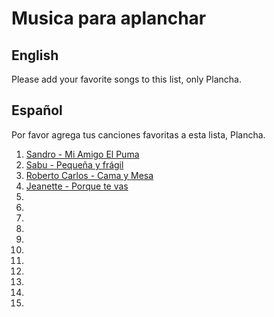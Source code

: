 
# Musica para aplanchar

## English
Please add your favorite songs to this list, only Plancha. 

## Español
Por favor agrega tus canciones favoritas a esta lista, Plancha.

1. [Sandro - Mi Amigo El Puma](https://www.youtube.com/watch?v=cmMmAyP8N4c)
2. [Sabu - Pequeña y frágil](https://www.youtube.com/watch?v=Uw8zygm5FOE)
3. [Roberto Carlos - Cama y Mesa](https://www.youtube.com/watch?v=7Kae99G-Yqk)
4. [Jeanette - Porque te vas](https://www.youtube.com/watch?v=SLxrrE6wC5I)
5. []()
6. []()
7. []()
8. []()
9. []()
10. []()
11. []()
12. []()
13. []()
14. []()
15. []()